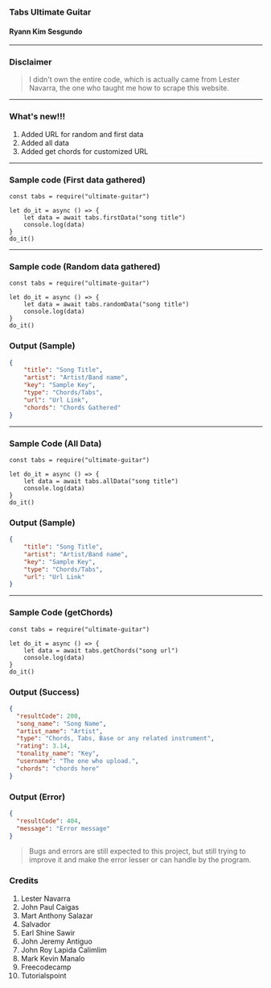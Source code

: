 ### Tabs Ultimate Guitar
#### Ryann Kim Sesgundo

---

### Disclaimer
> I didn't own the entire code, which is actually came from Lester Navarra, the one who taught me how to scrape this website.

---

### What's new!!!
1. Added URL for random and first data
2. Added all data
3. Added get chords for customized URL

---

### Sample code (First data gathered)
``` nodejs
const tabs = require("ultimate-guitar")

let do_it = async () => {
	let data = await tabs.firstData("song title")
	console.log(data)
}
do_it()
```

---

### Sample code (Random data gathered)
``` nodejs
const tabs = require("ultimate-guitar")

let do_it = async () => {
	let data = await tabs.randomData("song title")
	console.log(data)
}
do_it()
```

### Output (Sample)
``` JSON
{
	"title": "Song Title",
	"artist": "Artist/Band name",
	"key": "Sample Key",
	"type": "Chords/Tabs",
	"url": "Url Link",
	"chords": "Chords Gathered"
}
```

---

### Sample Code (All Data)
```NodeJS
const tabs = require("ultimate-guitar")

let do_it = async () => {
	let data = await tabs.allData("song title")
	console.log(data)
}
do_it()
```

### Output (Sample)
``` JSON
{
	"title": "Song Title",
	"artist": "Artist/Band name",
	"key": "Sample Key",
	"type": "Chords/Tabs",
	"url": "Url Link"
}
```

---

### Sample Code (getChords)
```NodeJS
const tabs = require("ultimate-guitar")

let do_it = async () => {
	let data = await tabs.getChords("song url")
	console.log(data)
}
do_it()
```

### Output (Success)
``` JSON
{
  "resultCode": 200,
  "song_name": "Song Name",
  "artist_name": "Artist",
  "type": "Chords, Tabs, Base or any related instrument",
  "rating": 3.14,
  "tonality_name": "Key",
  "username": "The one who upload.",
  "chords": "chords here"
}
```

### Output (Error)
``` JSON
{
  "resultCode": 404,
  "message": "Error message"
}
```

> Bugs and errors are still expected to this project, but still trying to improve it and make the error lesser or can handle by the program.

### Credits
1. Lester Navarra
2. John Paul Caigas
3. Mart Anthony Salazar
4. Salvador
5. Earl Shine Sawir
6. John Jeremy Antiguo
7. John Roy Lapida Calimlim
8. Mark Kevin Manalo
9. Freecodecamp
10. Tutorialspoint